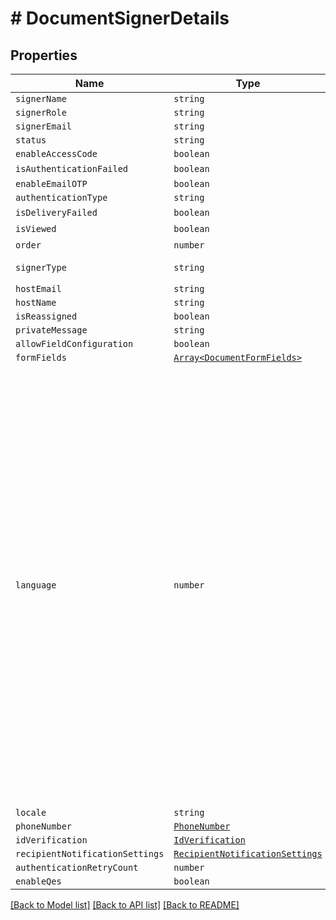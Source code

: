 # # DocumentSignerDetails



## Properties

Name | Type | Description | Notes
------------ | ------------- | ------------- | -------------
| `signerName` | ```string``` |   |  |
| `signerRole` | ```string``` |   |  |
| `signerEmail` | ```string``` |   |  |
| `status` | ```string``` |   |  |
| `enableAccessCode` | ```boolean``` |   |  |
| `isAuthenticationFailed` | ```boolean``` |   |  [default to false] |
| `enableEmailOTP` | ```boolean``` |   |  |
| `authenticationType` | ```string``` |   |  |
| `isDeliveryFailed` | ```boolean``` |   |  [default to false] |
| `isViewed` | ```boolean``` |   |  [default to false] |
| `order` | ```number``` |   |  [default to 0] |
| `signerType` | ```string``` |   |  [default to SignerTypeEnum.Signer] |
| `hostEmail` | ```string``` |   |  |
| `hostName` | ```string``` |   |  |
| `isReassigned` | ```boolean``` |   |  |
| `privateMessage` | ```string``` |   |  |
| `allowFieldConfiguration` | ```boolean``` |   |  |
| `formFields` | [```Array<DocumentFormFields>```](DocumentFormFields.md) |   |  |
| `language` | ```number``` |  &lt;p&gt;Description:&lt;/p&gt;&lt;ul&gt;&lt;li&gt;&lt;i&gt;0&lt;/i&gt; - None&lt;/li&gt;&lt;li&gt;&lt;i&gt;1&lt;/i&gt; - English&lt;/li&gt;&lt;li&gt;&lt;i&gt;2&lt;/i&gt; - Spanish&lt;/li&gt;&lt;li&gt;&lt;i&gt;3&lt;/i&gt; - German&lt;/li&gt;&lt;li&gt;&lt;i&gt;4&lt;/i&gt; - French&lt;/li&gt;&lt;li&gt;&lt;i&gt;5&lt;/i&gt; - Romanian&lt;/li&gt;&lt;li&gt;&lt;i&gt;6&lt;/i&gt; - Norwegian&lt;/li&gt;&lt;li&gt;&lt;i&gt;7&lt;/i&gt; - Bulgarian&lt;/li&gt;&lt;li&gt;&lt;i&gt;8&lt;/i&gt; - Italian&lt;/li&gt;&lt;li&gt;&lt;i&gt;9&lt;/i&gt; - Danish&lt;/li&gt;&lt;li&gt;&lt;i&gt;10&lt;/i&gt; - Polish&lt;/li&gt;&lt;li&gt;&lt;i&gt;11&lt;/i&gt; - Portuguese&lt;/li&gt;&lt;li&gt;&lt;i&gt;12&lt;/i&gt; - Czech&lt;/li&gt;&lt;li&gt;&lt;i&gt;13&lt;/i&gt; - Dutch&lt;/li&gt;&lt;li&gt;&lt;i&gt;14&lt;/i&gt; - Swedish&lt;/li&gt;&lt;li&gt;&lt;i&gt;15&lt;/i&gt; - Russian&lt;/li&gt;&lt;/ul&gt; |  |
| `locale` | ```string``` |   |  |
| `phoneNumber` | [```PhoneNumber```](PhoneNumber.md) |   |  |
| `idVerification` | [```IdVerification```](IdVerification.md) |   |  |
| `recipientNotificationSettings` | [```RecipientNotificationSettings```](RecipientNotificationSettings.md) |   |  |
| `authenticationRetryCount` | ```number``` |   |  |
| `enableQes` | ```boolean``` |   |  |

[[Back to Model list]](../README.md#models) [[Back to API list]](../README.md#api-endpoints) [[Back to README]](../README.md)

